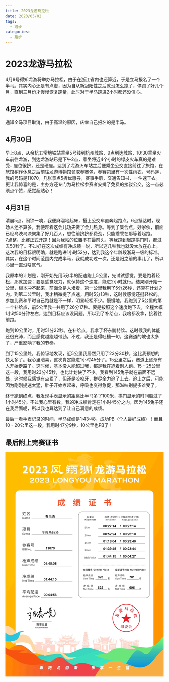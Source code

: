 ```yaml
---
title: 2023龙游马拉松
date: 2023/05/02
tags:
  - 跑步
categories:
  - 跑步
---
```


# 2023龙游马拉松

4月8号得知龙游将举办马拉松，由于在浙江省内也还算近，于是立马报名了一个半马。其实内心还是有点虚，因为自从新冠阳性之后就没怎么跑了，停跑了好几个月，直到三月份才慢慢恢复跑量，此时对于半马跑进2小时都还没信心。

## 4月20日

通知全马项目取消，由于高温的原因，庆幸自己报名的是半马。

## 4月30日

早上8点，从余杭五常地铁站乘坐5号线到杭州城站，9点到达城站，10:30乘坐火车前往龙游，到达龙游站已是下午2点，乘坐将近4个小时的绿皮火车真的是难受...座位很挤，还是硬座。达到了龙游火车站之后便乘坐公交直接前往了旅馆，在旅馆稍作休息之后前往龙游博物馆领取参赛包，参赛包里有一次性雨衣，号码簿，我的号码是11070，几张景点5折优惠券，赛事手册，交通告知书，一件速干衣。更让我惊喜的是，主办方还专门为马拉松参赛者安排了免费的接驳公交，这一点必须点个赞，感觉超贴心！

## 4月31日
清晨5点，闹钟一响，我便麻溜地起床，搭上公交车直奔起跑点。6点抵达时，现场人还不算多，我便趁着这会儿功夫做了会儿热身。等到了集合点，好家伙，前面已经乌泱乌泱聚集了好几百人，想往前挤挤都费劲，只能乖乖在那等着起跑。  
7点整，比赛正式开跑！因为我站的位置不在最前头，等我跑到起跑拱门时，都过去50秒了。不过好在这次成绩有净成绩一说，所以这几秒我也就没太放在心上。这次我的目标很明确，就是跑进1小时52分，达到我这个年龄段浙马一级的标准。其实，在这个时间范围内完成半马，我就成功过一次，还是阳之前的事儿了，所以心里一直没啥底气。

我原本的计划是，刚开始先用5分半的配速跑上5公里，先试试感觉。要是跑着轻松，那就加速；要是感觉吃力，就保持这个速度，能进2小时就行。结果刚开始一公里，根本冲不起来，前面全是人堵着，第一公里我用了5分26秒，还算在计划之内。到第二公里时，我才稍微提了点速，用时5分13秒，这时候感觉还挺轻松的。参加比赛和平时自己跑就是不一样，明显轻松不少。慢慢地，我跑到了5公里的第一个补给点，前5公里我一共用了26分17秒。要是按照这个速度跑下去，全程大概1小时50分钟左右，达到目标应该没问题。所以到了补给点，我啥都没拿，接着往前跑。

跑到10公里时，用时51分22秒。在补给点，我拿了杯东鹏特饮。这时候我的体能还很充沛，而且感觉越跑越带劲。不过，我还是得吐槽一句，这赛道的坡也太多了，严重影响了我的节奏。

到了15公里处，我惊讶地发现，近5公里我居然只用了23分30秒，这比我预想的快太多了。我心里暗喜，这次肯定能进1小时45分了。15公里之后，赛道上逐渐有人开始走路了。这时候，基本没人能超过我，都是我在追着别人跑。15 - 25公里这一段，我用时23分45秒，也比计划快了不少。我看到145兔子就在前面不远处，这时候我感觉有点累了，但还是咬咬牙，拼尽全力追了上去。追上之后，可能因为刚刚提速太猛，肚子开始疼起来，呼吸也变得急促，那滋味别提多难受了。

终于跑到终点，我发现手表显示的距离比半马多了100米，拱门显示的时间超过了1小时45分。不过我心里有数，我的净成绩肯定在1小时45分之内，因为145兔子还在我后面呢，所以我也算达到了让自己满意的成绩。

最后一看手表记录的时间，半马成绩是1:43:48，成功PB（个人最好成绩）！而且10 - 20公里这一段，我用时47分9秒，10公里也PB了！
## 最后附上完赛证书

<img src="./img/2.png"/>

<!-- ### 总消费
半程报名费：120
火车票：杭州-龙游 40  龙游-桐乡 118
旅馆：72
饮食：25
交通费：8
---------------
总消费：￥383 -->
